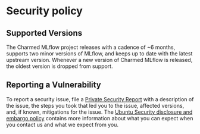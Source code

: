 # Security policy

## Supported Versions

The Charmed MLflow project releases with a cadence of ~6 months, supports two minor versions of MLflow, and keeps up to date with the latest upstream version. Whenever a new version of Charmed MLflow is released, the oldest version is dropped from support.

## Reporting a Vulnerability

To report a security issue, file a [Private Security Report](https://github.com/canonical/mlflow-operator/security/advisories/new) with a description of the issue, the steps you took that led you to the issue, affected versions, and, if known, mitigations for the issue.
The [Ubuntu Security disclosure and embargo policy](https://ubuntu.com/security/disclosure-policy) contains more information about what you can expect when you contact us and what we expect from you.
